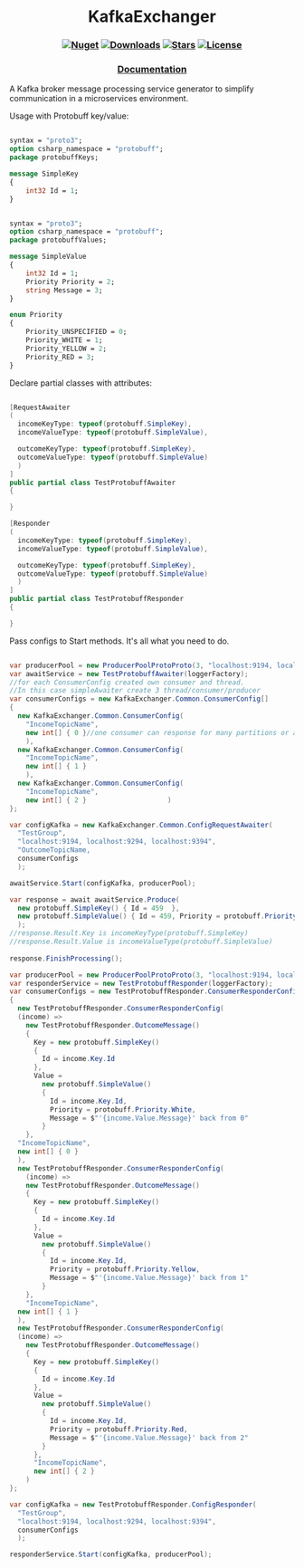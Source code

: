 <h1 align="center">
  <a>KafkaExchanger</a>
</h1>

<h3 align="center">

  [![Nuget](https://img.shields.io/nuget/v/KafkaExchanger?logo=KafkaExchanger)](https://www.nuget.org/packages/KafkaExchanger/)
  [![Downloads](https://img.shields.io/nuget/dt/KafkaExchanger.svg)](https://www.nuget.org/packages/KafkaExchanger/)
  [![Stars](https://img.shields.io/github/stars/SoftStoneDevelop/KafkaExchanger?color=brightgreen)](https://github.com/SoftStoneDevelop/KafkaExchanger/stargazers)
  [![License](https://img.shields.io/badge/license-MIT-blue.svg)](LICENSE)

</h3>

<h3 align="center">
  <a href="https://github.com/SoftStoneDevelop/KafkaExchanger/tree/main/Documentation/Readme.md">Documentation</a>
</h3>

A Kafka broker message processing service generator to simplify communication in a microservices environment.

Usage with Protobuff key/value:

```proto

syntax = "proto3";
option csharp_namespace = "protobuff";
package protobuffKeys;

message SimpleKey
{
    int32 Id = 1;
}

```

```proto

syntax = "proto3";
option csharp_namespace = "protobuff";
package protobuffValues;

message SimpleValue
{
    int32 Id = 1;
    Priority Priority = 2;
    string Message = 3;
}

enum Priority
{
    Priority_UNSPECIFIED = 0;
    Priority_WHITE = 1;
    Priority_YELLOW = 2;
    Priority_RED = 3;
}

```
Declare partial classes with attributes:
```C#

[RequestAwaiter
(
  incomeKeyType: typeof(protobuff.SimpleKey),
  incomeValueType: typeof(protobuff.SimpleValue),

  outcomeKeyType: typeof(protobuff.SimpleKey),
  outcomeValueType: typeof(protobuff.SimpleValue)
  )
]
public partial class TestProtobuffAwaiter
{

}

[Responder
(
  incomeKeyType: typeof(protobuff.SimpleKey),
  incomeValueType: typeof(protobuff.SimpleValue),

  outcomeKeyType: typeof(protobuff.SimpleKey),
  outcomeValueType: typeof(protobuff.SimpleValue)
  )
]
public partial class TestProtobuffResponder
{

}

```

Pass configs to Start methods. It's all what you need to do.
```C#

var producerPool = new ProducerPoolProtoProto(3, "localhost:9194, localhost:9294, localhost:9394");
var awaitService = new TestProtobuffAwaiter(loggerFactory);
//for each ConsumerConfig created own consumer and thread.
//In this case simpleAwaiter create 3 thread/consumer/producer
var consumerConfigs = new KafkaExchanger.Common.ConsumerConfig[]
{
  new KafkaExchanger.Common.ConsumerConfig(
    "IncomeTopicName",
    new int[] { 0 }//one consumer can response for many partitions or ane partition in this case
    ),
  new KafkaExchanger.Common.ConsumerConfig(
    "IncomeTopicName",
    new int[] { 1 }
    ),
  new KafkaExchanger.Common.ConsumerConfig(
    "IncomeTopicName",
    new int[] { 2 }                    )
};

var configKafka = new KafkaExchanger.Common.ConfigRequestAwaiter(
  "TestGroup",
  "localhost:9194, localhost:9294, localhost:9394",
  "OutcomeTopicName,
  consumerConfigs
  );

awaitService.Start(configKafka, producerPool);

var response = await awaitService.Produce(
  new protobuff.SimpleKey() { Id = 459  },
  new protobuff.SimpleValue() { Id = 459, Priority = protobuff.Priority.Unspecified, Message = "Hello world!" }
  );
//response.Result.Key is incomeKeyType(protobuff.SimpleKey)
//response.Result.Value is incomeValueType(protobuff.SimpleValue)
            
response.FinishProcessing();
```

```C#
var producerPool = new ProducerPoolProtoProto(3, "localhost:9194, localhost:9294, localhost:9394");
var responderService = new TestProtobuffResponder(loggerFactory);
var consumerConfigs = new TestProtobuffResponder.ConsumerResponderConfig[]
{
  new TestProtobuffResponder.ConsumerResponderConfig(
  (income) =>
    new TestProtobuffResponder.OutcomeMessage()
    {
      Key = new protobuff.SimpleKey()
      {
        Id = income.Key.Id
      },
      Value =
        new protobuff.SimpleValue()
        {
          Id = income.Key.Id,
          Priority = protobuff.Priority.White,
          Message = $"'{income.Value.Message}' back from 0"
        }
    },
  "IncomeTopicName",
  new int[] { 0 }
  ),
  new TestProtobuffResponder.ConsumerResponderConfig(
    (income) =>
    new TestProtobuffResponder.OutcomeMessage()
    {
      Key = new protobuff.SimpleKey()
      {
        Id = income.Key.Id
      },
      Value =
        new protobuff.SimpleValue()
        {
          Id = income.Key.Id,
          Priority = protobuff.Priority.Yellow,
          Message = $"'{income.Value.Message}' back from 1"
        }
    },
    "IncomeTopicName",
  new int[] { 1 }
  ),
  new TestProtobuffResponder.ConsumerResponderConfig(
  (income) => 
    new TestProtobuffResponder.OutcomeMessage()
    { 
      Key = new protobuff.SimpleKey() 
      { 
        Id = income.Key.Id 
      }, 
      Value = 
        new protobuff.SimpleValue() 
        { 
          Id = income.Key.Id, 
          Priority = protobuff.Priority.Red, 
          Message = $"'{income.Value.Message}' back from 2" 
        }
      },
      "IncomeTopicName",
      new int[] { 2 }
    )
};

var configKafka = new TestProtobuffResponder.ConfigResponder(
  "TestGroup",
  "localhost:9194, localhost:9294, localhost:9394",
  consumerConfigs
  );

responderService.Start(configKafka, producerPool);
```
